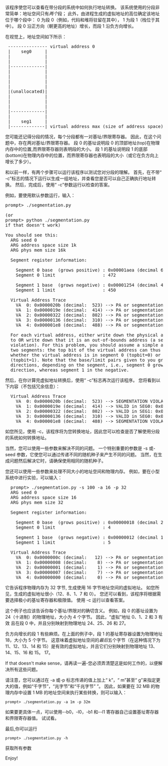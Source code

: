 该程序使您可以查看在带分段的系统中如何执行地址转换。 
该系统使用的分段非常简单：地址空间只有*两个*段； 
此外，由进程生成的虚拟地址的高位确定该地址位于哪个段中：
0 为段 0（例如，代码和堆将驻留在其中），
1 为段 1（栈位于其中）。 
段 0 沿正方向（朝更高的地址）增长，而段 1 沿负方向增长。

在视觉上，地址空间如下所示：
<pre>
 --------------- virtual address 0
 |    seg0     |
 |             |
 |             |
 |-------------|
 |             |
 |             |
 |             |
 |             |
 |(unallocated)|
 |             |
 |             |
 |             |
 |-------------|
 |             |
 |    seg1     |
 |-------------| virtual address max (size of address space)
</pre>

您可能还记得分段的情况，每个分段都有一对基址/界限寄存器。
因此，在这个问题中，存在两对基址/界限寄存器。 
段 0 的基址说明段 0 的顶部地址(top)在物理内存中的位置,而界限寄存器则表明段的大小。 
段 1 的基址说明段 1 的底部(bottom)在物理内存中的位置，而界限寄存器也表明段的大小（或它在负方向上增长了多少）。

和以前一样，有两个步骤可以运行该程序以测试您对分段的理解。
首先，在不带“ -c”标志的情况下运行以生成一组地址，并查看您是否可以自己正确执行地址转换。 
然后，完成后，使用“ -c”参数运行以检查的答案。

例如，要使用默认参数运行，输入：

<pre>
prompt> ./segmentation.py 

(or 
prompt> python ./segmentation.py 
if that doesn't work)

You should see this:
  ARG seed 0
  ARG address space size 1k
  ARG phys mem size 16k
  
  Segment register information:

    Segment 0 base  (grows positive) : 0x00001aea (decimal 6890)
    Segment 0 limit                  : 472

    Segment 1 base  (grows negative) : 0x00001254 (decimal 4692)
    Segment 1 limit                  : 450

  Virtual Address Trace
    VA  0: 0x0000020b (decimal:  523) --> PA or segmentation violation?
    VA  1: 0x0000019e (decimal:  414) --> PA or segmentation violation?
    VA  2: 0x00000322 (decimal:  802) --> PA or segmentation violation?
    VA  3: 0x00000136 (decimal:  310) --> PA or segmentation violation?
    VA  4: 0x000001e8 (decimal:  488) --> PA or segmentation violation?

  For each virtual address, either write down the physical address it translates
  to OR write down that it is an out-of-bounds address (a segmentation
  violation). For this problem, you should assume a simple address space with
  two segments: the top bit of the virtual address can thus be used to check
  whether the virtual address is in segment 0 (topbit=0) or segment 1
  (topbit=1). Note that the base/limit pairs given to you grow in different
  directions, depending on the segment, i.e., segment 0 grows in the positive
  direction, whereas segment 1 in the negative.  
</pre>

然后，在你计算完虚拟地址转换后，使用“ -c”标志再次运行该程序。 
您将看到以下内容（不包括冗余信息）：

<pre>
  Virtual Address Trace
    VA  0: 0x0000020b (decimal:  523) --> SEGMENTATION VIOLATION (SEG1)
    VA  1: 0x0000019e (decimal:  414) --> VALID in SEG0: 0x00001c88 (decimal: 7304)
    VA  2: 0x00000322 (decimal:  802) --> VALID in SEG1: 0x00001176 (decimal: 4470)
    VA  3: 0x00000136 (decimal:  310) --> VALID in SEG0: 0x00001c20 (decimal: 7200)
    VA  4: 0x000001e8 (decimal:  488) --> SEGMENTATION VIOLATION (SEG0)
</pre>

如您所见，使用 -c，该程序将为您转换地址，因此您可以检查是否了解使用分段的系统如何转换地址。


当然，您可以使用一些参数来解决不同的问题。
一个特别重要的参数是 -s 或-seed 参数，它使您可以通过传递不同的随机种子来产生不同的问题。 
当然，在生成问题然后解决它时，请确保使用相同的随机种子。

您还可以使用一些参数来处理不同大小的地址空间和物理内存。 
例如，要在小型系统中进行实验，可以输入：
<pre>
  prompt> ./segmentation.py -s 100 -a 16 -p 32
  ARG seed 0
  ARG address space size 16
  ARG phys mem size 32
 
  Segment register information:

    Segment 0 base  (grows positive) : 0x00000018 (decimal 24)
    Segment 0 limit                  : 4

    Segment 1 base  (grows negative) : 0x00000012 (decimal 18)
    Segment 1 limit                  : 5

  Virtual Address Trace
    VA  0: 0x0000000c (decimal:   12) --> PA or segmentation violation?
    VA  1: 0x00000008 (decimal:    8) --> PA or segmentation violation?
    VA  2: 0x00000001 (decimal:    1) --> PA or segmentation violation?
    VA  3: 0x00000007 (decimal:    7) --> PA or segmentation violation?
    VA  4: 0x00000000 (decimal:    0) --> PA or segmentation violation?
</pre>

它告诉程序物理内存为 32 字节, 生成使用 16 字节地址空间的虚拟地址。 
如您所见，生成的虚拟地址很小（12、8、1、7 和 0）。 
您还可以看到，该程序将根据需要选择极小的基址寄存器和极限值。 使用 -c 运行以查看答案。

这个例子也应该告诉你每个基址/界限对的确切含义。 
例如，段 0 的基址设置为 24（十进制）的物理地址，大小为 4 个字节。 
因此，“虚拟”地址 0、1、2 和 3 有效 且在段 0 中，并且分别映射到物理地址 24、25、26 和 27。

负方向增长的段 1 有些麻烦。在上面的例子中，段 1 的基址寄存器设置为物理地址 18，大小为 5 个字节。 
这意味着虚拟地址空间的*最后*五个字节（在这种情况下为 11、12、13、14 和 15）是有效的虚拟地址，并且它们分别映射到物理地址 13、14、15、16 和 15。 17。

If that doesn't make sense，请再读一遍-您必须弄清楚这是如何工作的，以便解决所有这些问题。

请注意，您可以通过在 -a 或-p 标志传递的值上加上“ k”，“ m”甚至“ g”来指定更大的值，例如“千字节”，“兆字节”和“千兆字节” ”。 
因此，如果要在 32 MB 的物理内存中设置 1 MB 的地址空间来执行某些转换，则可以输入：

```shell script
prompt> ./segmentation.py -a 1m -p 32m
```

如果要更具体一点，可以使用--b0，-l0，-b1 和--l1 寄存器自己设置基址寄存器和界限寄存器值。 试试看。

最后,你可以运行
```shell script
prompt> ./segmentation.py -h 
```

获取所有参数

Enjoy!



